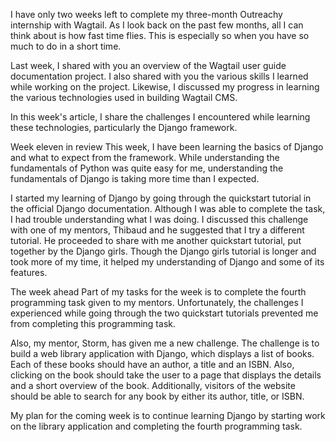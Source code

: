 I have only two weeks left to complete my three-month Outreachy internship with Wagtail. As I look back on the past few months, all I can think about is how fast time flies. This is especially so when you have so much to do in a short time.

Last week, I shared with you an overview of the Wagtail user guide documentation project. I also shared with you the various skills I learned while working on the project. Likewise, I discussed my progress in learning the various technologies used in building Wagtail CMS. 

In this week's article, I share the challenges I encountered while learning these technologies, particularly the Django framework.

Week eleven in review
This week, I have been learning the basics of Django and what to expect from the framework. While understanding the fundamentals of Python was quite easy for me, understanding the fundamentals of Django is taking more time than I expected.

I started my learning of Django by going through the quickstart tutorial in the official Django documentation. Although I was able to complete the task, I had trouble understanding what I was doing. I discussed this challenge with one of my mentors, Thibaud and he suggested that I try a different tutorial. He proceeded to share with me another quickstart tutorial, put together by the Django girls. Though the Django girls tutorial is longer and took more of my time, it helped my understanding of Django and some of its features.

The week ahead
Part of my tasks for the week is to complete the fourth programming task given to my mentors. Unfortunately, the challenges I experienced while going through the two quickstart tutorials prevented me from completing this programming task.

Also, my mentor, Storm, has given me a new challenge. The challenge is to build a web library application with Django, which displays a list of books. Each of these books should have an author, a title and an ISBN. Also, clicking on the book should take the user to a page that displays the details and a short overview of the book. Additionally, visitors of the website should be able to search for any book by either its author, title, or ISBN.

My plan for the coming week is to continue learning Django by starting work on the library application and completing the fourth programming task.